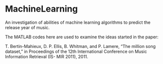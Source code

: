 MachineLearning
===============

An investigation of abilities of machine learning algorithms to predict the release year of music.

The MATLAB codes here are used to examine the ideas started in the paper:

T. Bertin-Mahieux, D. P. Ellis, B. Whitman, and P. Lamere, “The million song dataset,” in Proceedings of the 12th International Conference on Music Information Retrieval (IS- MIR 2011), 2011.
